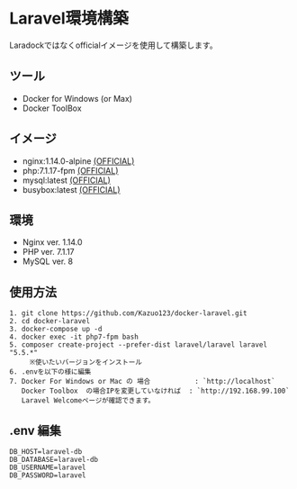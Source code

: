 # Laravel環境構築
Laradockではなくofficialイメージを使用して構築します。

## ツール
* Docker for Windows (or Max)
* Docker ToolBox

## イメージ
* nginx:1.14.0-alpine [(OFFICIAL)](https://hub.docker.com/_/nginx/)
* php:7.1.17-fpm [(OFFICIAL)](https://hub.docker.com/_/php/)
* mysql:latest [(OFFICIAL)](https://hub.docker.com/_/mysql/)
* busybox:latest [(OFFICIAL)](https://hub.docker.com/_/busybox/)

## 環境
* Nginx ver. 1.14.0
* PHP ver. 7.1.17
* MySQL ver. 8

## 使用方法
```
1. git clone https://github.com/Kazuo123/docker-laravel.git
2. cd docker-laravel
3. docker-compose up -d
4. docker exec -it php7-fpm bash
5. composer create-project --prefer-dist laravel/laravel laravel "5.5.*"
     ※使いたいバージョンをインストール
6. .envを以下の様に編集
7. Docker For Windows or Mac の 場合           : `http://localhost`
   Docker Toolbox  の場合IPを変更していなければ  : `http://192.168.99.100`
   Laravel Welcomeページが確認できます。
```

## .env 編集
```
DB_HOST=laravel-db
DB_DATABASE=laravel-db
DB_USERNAME=laravel
DB_PASSWORD=laravel
```
